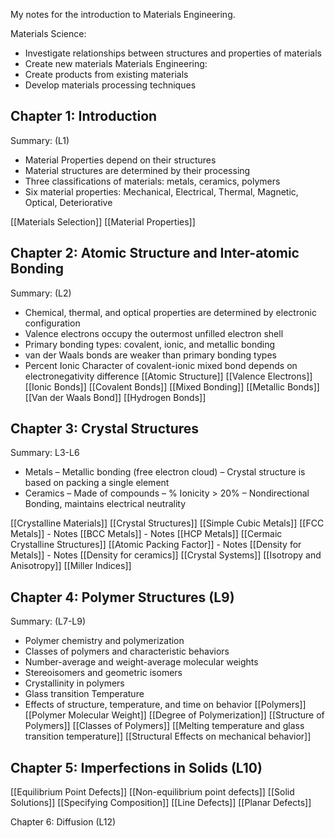 My notes for the introduction to Materials Engineering.

Materials Science:
- Investigate relationships between structures and properties of materials
- Create new materials
Materials Engineering:
- Create products from existing materials
- Develop materials processing techniques

## Chapter 1: Introduction
Summary: (L1)
- Material Properties depend on their structures
- Material structures are determined by their processing
- Three classifications of materials: metals, ceramics, polymers
- Six material properties: Mechanical, Electrical, Thermal, Magnetic, Optical, Deteriorative

[[Materials Selection]]
[[Material Properties]]


## Chapter 2: Atomic Structure and Inter-atomic Bonding
Summary: (L2)
- Chemical, thermal, and optical properties are determined by electronic configuration
- Valence electrons occupy the outermost unfilled electron shell
- Primary bonding types: covalent, ionic, and metallic bonding
- van der Waals bonds are weaker than primary bonding types
- Percent Ionic Character of covalent-ionic mixed bond depends on electronegativity difference
[[Atomic Structure]]
[[Valence Electrons]]
[[Ionic Bonds]]
[[Covalent Bonds]]
[[Mixed Bonding]]
[[Metallic Bonds]]
[[Van der Waals Bond]]
[[Hydrogen Bonds]]

## Chapter 3: Crystal Structures
Summary: L3-L6
- Metals
	– Metallic bonding (free electron cloud)
	– Crystal structure is based on packing a single element
- Ceramics
	– Made of compounds
	– % Ionicity > 20%
	– Nondirectional Bonding, maintains electrical neutrality

[[Crystalline Materials]]
[[Crystal Structures]]
[[Simple Cubic Metals]]
[[FCC Metals]] - Notes
[[BCC Metals]] - Notes
[[HCP Metals]]
[[Cermaic Crystalline Structures]]
[[Atomic Packing Factor]] - Notes
[[Density for Metals]] - Notes
[[Density for ceramics]]
[[Crystal Systems]]
[[Isotropy and Anisotropy]]
[[Miller Indices]]

## Chapter 4: Polymer Structures (L9)
Summary: (L7-L9)
- Polymer chemistry and polymerization
- Classes of polymers and characteristic behaviors
- Number-average and weight-average molecular weights
- Stereoisomers and geometric isomers
- Crystallinity in polymers
- Glass transition Temperature
- Effects of structure, temperature, and time on behavior
[[Polymers]]
[[Polymer Molecular Weight]]
[[Degree of Polymerization]]
[[Structure of Polymers]]
[[Classes of Polymers]]
[[Melting temperature and glass transition temperature]]
[[Structural Effects on mechanical behavior]]

## Chapter 5: Imperfections in Solids (L10)
[[Equilibrium Point Defects]]
[[Non-equilibrium point defects]]
[[Solid Solutions]]
[[Specifying Composition]]
[[Line Defects]]
[[Planar Defects]]

Chapter 6: Diffusion (L12)



